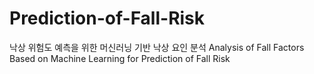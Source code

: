 # Prediction-of-Fall-Risk

낙상 위험도 예측을 위한 머신러닝 기반 낙상 요인 분석
Analysis of Fall Factors Based on Machine Learning for Prediction of Fall Risk
